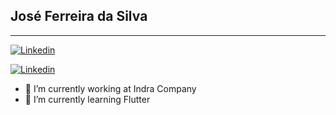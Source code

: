 ## José Ferreira da Silva 
---------------------------

[![Linkedin](https://img.shields.io/static/v1?label=Linkedin&message=jfs&color=0077b5&style=for-the-badge&logo=linkedin)](https://www.linkedin.com/in/ferreirajosesilva/)

[![Linkedin](https://img.shields.io/static/v1?label=Linkedin&message=jfs&color=000000&style=for-the-badge&logo=github)](https://github.com/ferreirajose)

- 🔭 I’m currently working at Indra Company
- 🌱 I’m currently learning Flutter

